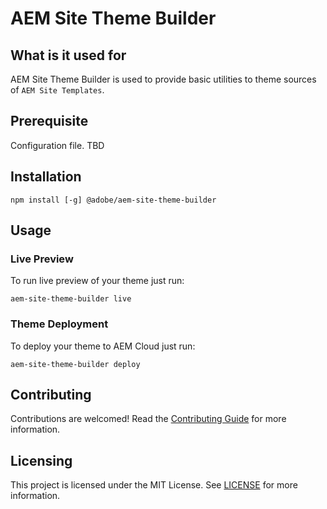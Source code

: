 # AEM Site Theme Builder

## What is it used for

AEM Site Theme Builder is used to provide basic utilities to theme sources of `AEM Site Templates`.

## Prerequisite

Configuration file. TBD

## Installation

```
npm install [-g] @adobe/aem-site-theme-builder
```

## Usage

### Live Preview
To run live preview of your theme just run:

```
aem-site-theme-builder live
```

### Theme Deployment

To deploy your theme to AEM Cloud just run:

```
aem-site-theme-builder deploy
```

## Contributing
Contributions are welcomed! Read the [Contributing Guide](https://git.corp.adobe.com/ref-squad/aem-site-theme-builder/blob/master/CONTRIBUTING.md) for more information.

## Licensing
This project is licensed under the MIT License. See [LICENSE](https://git.corp.adobe.com/ref-squad/aem-site-theme-builder/blob/master/LICENSE.md) for more information.
